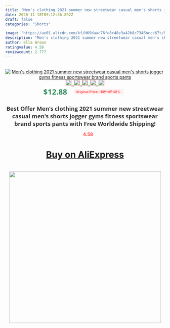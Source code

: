 ```yaml
---
title: "Men's clothing 2021 summer new streetwear casual men's shorts jogger gyms fitness sportswear brand sports pants"
date: 2020-11-18T09:12:36.892Z
draft: false
categories: "Shorts"

image: "https://ae01.alicdn.com/kf/H69daac76fe8c48e3a42b8c7346bccc67t/Men-s-clothing-2021-summer-new-streetwear-casual-men-s-shorts-jogger-gyms-fitness-sportswear-brand.jpg"
description: "Men's clothing 2021 summer new streetwear casual men's shorts jogger gyms fitness sportswear brand sports pants"
author: Ella Brown
ratingvalue: 4.58
reviewcount: 2.777
---
```

<br>
<div style="text-align: center;">
<a href="https://s.click.aliexpress.com/e/_AkxbjX" target="_blank" rel="nofollow noopener noreferrer"><img alt="Men's clothing 2021 summer new streetwear casual men's shorts jogger gyms fitness sportswear brand sports pants" class="magnifier-image" src="https://ae01.alicdn.com/kf/H69daac76fe8c48e3a42b8c7346bccc67t/Men-s-clothing-2021-summer-new-streetwear-casual-men-s-shorts-jogger-gyms-fitness-sportswear-brand.jpg_640x640.jpg">
<br>
<img style="border:1px solid salmon" src="https://ae01.alicdn.com/kf/H69daac76fe8c48e3a42b8c7346bccc67t/Men-s-clothing-2021-summer-new-streetwear-casual-men-s-shorts-jogger-gyms-fitness-sportswear-brand.jpg_120x120.jpg">&nbsp;&nbsp;<img style="border:1px solid salmon" src="https://ae01.alicdn.com/kf/H66acc86a7c6a4570a10d04501cc6e985J/Men-s-clothing-2021-summer-new-streetwear-casual-men-s-shorts-jogger-gyms-fitness-sportswear-brand.jpg_120x120.jpg">&nbsp;&nbsp;<img style="border:1px solid salmon" src="https://ae01.alicdn.com/kf/Ha91afb31a9b74046bd38283c19d5812dc/Men-s-clothing-2021-summer-new-streetwear-casual-men-s-shorts-jogger-gyms-fitness-sportswear-brand.jpg_120x120.jpg">&nbsp;&nbsp;<img style="border:1px solid salmon" src="https://ae01.alicdn.com/kf/H609faaeee046414585bcd3c5047212219/Men-s-clothing-2021-summer-new-streetwear-casual-men-s-shorts-jogger-gyms-fitness-sportswear-brand.jpg_120x120.jpg">&nbsp;&nbsp;<img style="border:1px solid salmon" src="https://ae01.alicdn.com/kf/Hdfeb96c99bdf473eb2390d08c982316eI/Men-s-clothing-2021-summer-new-streetwear-casual-men-s-shorts-jogger-gyms-fitness-sportswear-brand.jpg_120x120.jpg"></a></div><br0>
<div style="text-align: center;"><span style="background-color: white; border: 0px; box-sizing: border-box; color: seagreen; display: inline-block; font-family: &quot;open sans&quot; , &quot;arial&quot; , &quot;helvetica&quot; , sans-serif , &quot;heiti&quot;; font-size: 24px; font-stretch: inherit; font-weight: 700; line-height: inherit; margin: 0px 10px 0px 0px; padding: 0px; vertical-align: middle;">$12.88 </span>
<span style="background: rgb(255 , 241 , 241); border-radius: 3px; border: 0px; box-sizing: border-box; color: #ff4747; display: inline-block; font-family: inherit; font-size: 12px; font-stretch: inherit; font-style: inherit; font-variant: inherit; font-weight: 600; line-height: inherit; margin: 0px; padding: 2px 5px; transform: scale(0.9); vertical-align: middle;">Original Price : <b style="text-decoration: line-through;">$21.47 </b> 40%&nbsp;&nbsp;</span></div>
<h1 style="color: #333333; display: inline-block; font-family: &quot;open sans&quot; , &quot;arial&quot; , &quot;helvetica&quot; , sans-serif , &quot;heiti&quot;; font-size: 18px; font-stretch: inherit; font-weight: 700; text-align: center;">Best Offer Men's clothing 2021 summer new streetwear casual men's shorts jogger gyms fitness sportswear brand sports pants with Free Worldwide Shipping!</h1>
<div style="color: #ff4747; text-align: center;">
<img src="https://4.bp.blogspot.com/-M0ZcTcb-5uY/XleCXlxnR4I/AAAAAAAAAEc/OrjgMkXV1oMQFaCRZj5HQwOCBcu3w1FegCPcBGAYYCw/s1600/star.png" style="height: 15px;">&nbsp;<b>4.58</b></div>
<div class="button_cont" align="center"><a class="buynow_a" href="https://s.click.aliexpress.com/e/_AkxbjX" target="_blank" rel="nofollow noopener noreferrer"><H1>Buy on AliExpress</H1></a></div><br>
<div class="separator" style="clear: both; text-align: center;">
<img src="https://lh3.googleusercontent.com/-pTy5HemUv9M/XlePHvY0dAI/AAAAAAAAAE4/0nX5iRUoIWY8eMW9Dpxeirr157OZliDIgCLcBGAsYHQ/s1600/badge.gif" width="480">
</div>
